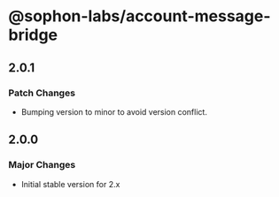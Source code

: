# @sophon-labs/account-message-bridge

## 2.0.1

### Patch Changes

- Bumping version to minor to avoid version conflict.

## 2.0.0

### Major Changes

- Initial stable version for 2.x
